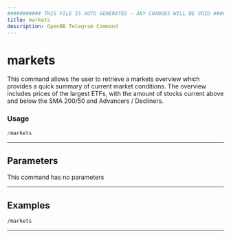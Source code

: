 ```yaml
---
########### THIS FILE IS AUTO GENERATED - ANY CHANGES WILL BE VOID ###########
title: markets
description: OpenBB Telegram Command
---
```


# markets

This command allows the user to retrieve a markets overview which provides a quick summary of current market conditions. The overview includes prices of the largest ETFs, with the amount of stocks current above and below the SMA 200/50 and Advancers / Decliners.

### Usage

```python wordwrap
/markets
```

---

## Parameters

This command has no parameters


---

## Examples

```
/markets
```
---
